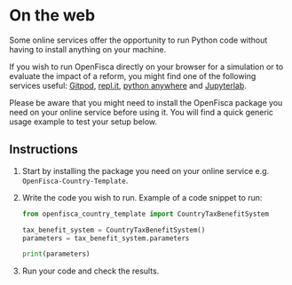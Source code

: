 # On the web


Some online services offer the opportunity to run Python code without having to install anything on your machine.

If you wish to run OpenFisca directly on your browser for a simulation or to evaluate the impact of a reform, you might find one of the following services useful: [Gitpod](https://www.gitpod.io/), [repl.it](https://repl.it), [python anywhere](https://www.pythonanywhere.com) and [Jupyterlab](https://jupyterlab.readthedocs.io/en/stable/). 

Please be aware that you might need to install the OpenFisca package you need on your online service before using it. You will find a quick generic usage example to test your setup below.

## Instructions

1. Start by installing the package you need on your online service e.g. `OpenFisca-Country-Template`.

2. Write the code you wish to run. Example of a code snippet to run:

    ```py
    from openfisca_country_template import CountryTaxBenefitSystem

    tax_benefit_system = CountryTaxBenefitSystem()
    parameters = tax_benefit_system.parameters

    print(parameters)
    ```

3. Run your code and check the results.
